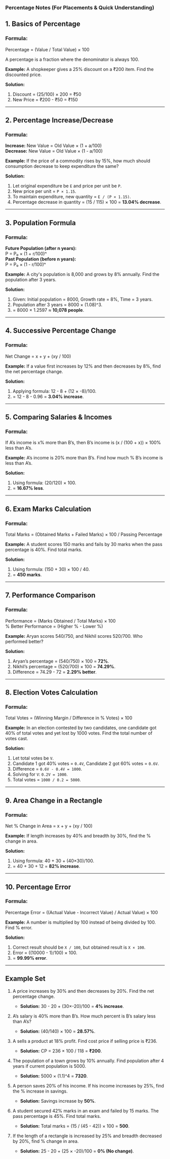 ### **Percentage Notes (For Placements & Quick Understanding)**

## **1. Basics of Percentage**

### **Formula:**

Percentage = (Value / Total Value) × 100

A percentage is a fraction where the denominator is always 100.

**Example:** A shopkeeper gives a 25% discount on a ₹200 item. Find the discounted price.

**Solution:**

1. Discount = (25/100) × 200 = ₹50
2. New Price = ₹200 - ₹50 = ₹150

---

## **2. Percentage Increase/Decrease**

### **Formula:**

**Increase:** New Value = Old Value × (1 + a/100)\
**Decrease:** New Value = Old Value × (1 - a/100)

**Example:** If the price of a commodity rises by 15%, how much should consumption decrease to keep expenditure the same?

**Solution:**

1. Let original expenditure be `E` and price per unit be `P`.
2. New price per unit = `P × 1.15`.
3. To maintain expenditure, new quantity = `E / (P × 1.15)`.
4. Percentage decrease in quantity = (15 / 115) × 100 = **13.04% decrease**.

---

## **3. Population Formula**

### **Formula:**

**Future Population (after n years):**\
P = P₀ × (1 + r/100)ⁿ\
**Past Population (before n years):**\
P = P₀ × (1 - r/100)ⁿ

**Example:** A city's population is 8,000 and grows by 8% annually. Find the population after 3 years.

**Solution:**

1. Given: Initial population = 8000, Growth rate = 8%, Time = 3 years.
2. Population after 3 years = 8000 × (1.08)^3.
3. \= 8000 × 1.2597 ≈ **10,078 people**.

---

## **4. Successive Percentage Change**

### **Formula:**

Net Change = x + y + (xy / 100)

**Example:** If a value first increases by 12% and then decreases by 8%, find the net percentage change.

**Solution:**

1. Applying formula: 12 - 8 + (12 × -8)/100.
2. \= 12 - 8 - 0.96 = **3.04% increase**.

---

## **5. Comparing Salaries & Incomes**

### **Formula:**

If A’s income is x% more than B’s, then B’s income is (x / (100 + x)) × 100% less than A’s.

**Example:** A’s income is 20% more than B’s. Find how much % B’s income is less than A’s.

**Solution:**

1. Using formula: (20/120) × 100.
2. \= **16.67% less**.

---

## **6. Exam Marks Calculation**

### **Formula:**

Total Marks = (Obtained Marks + Failed Marks) × 100 / Passing Percentage

**Example:** A student scores 150 marks and fails by 30 marks when the pass percentage is 40%. Find total marks.

**Solution:**

1. Using formula: (150 + 30) × 100 / 40.
2. \= **450 marks**.

---

## **7. Performance Comparison**

### **Formula:**

Performance = (Marks Obtained / Total Marks) × 100\
% Better Performance = (Higher % - Lower %)

**Example:** Aryan scores 540/750, and Nikhil scores 520/700. Who performed better?

**Solution:**

1. Aryan’s percentage = (540/750) × 100 = **72%**.
2. Nikhil’s percentage = (520/700) × 100 = **74.29%**.
3. Difference = 74.29 - 72 = **2.29% better**.

---

## **8. Election Votes Calculation**

### **Formula:**

Total Votes = (Winning Margin / Difference in % Votes) × 100

**Example:** In an election contested by two candidates, one candidate got 40% of total votes and yet lost by 1000 votes. Find the total number of votes cast.

**Solution:**

1. Let total votes be `V`.
2. Candidate 1 got 40% votes = `0.4V`, Candidate 2 got 60% votes = `0.6V`.
3. Difference = `0.6V - 0.4V = 1000`.
4. Solving for `V`: `0.2V = 1000`.
5. Total votes = `1000 / 0.2 = 5000`.

---

## **9. Area Change in a Rectangle**

### **Formula:**

Net % Change in Area = x + y + (xy / 100)

**Example:** If length increases by 40% and breadth by 30%, find the % change in area.

**Solution:**

1. Using formula: 40 + 30 + (40×30)/100.
2. \= 40 + 30 + 12 = **82% increase**.

---

## **10. Percentage Error**

### **Formula:**

Percentage Error = ((Actual Value - Incorrect Value) / Actual Value) × 100

**Example:** A number is multiplied by 100 instead of being divided by 100. Find % error.

**Solution:**

1. Correct result should be `X / 100`, but obtained result is `X × 100`.
2. Error = ((10000 - 1)/100) × 100.
3. \= **99.99% error**.

---

## **Example Set**

1. A price increases by 30% and then decreases by 20%. Find the net percentage change.

   - **Solution:** 30 - 20 + (30×-20)/100 = **4% increase**.

2. A’s salary is 40% more than B’s. How much percent is B’s salary less than A’s?

   - **Solution:** (40/140) × 100 = **28.57%**.

3. A sells a product at 18% profit. Find cost price if selling price is ₹236.

   - **Solution:** CP = 236 × 100 / 118 = **₹200**.

4. The population of a town grows by 10% annually. Find population after 4 years if current population is 5000.

   - **Solution:** 5000 × (1.1)^4 = **7320**.

5. A person saves 20% of his income. If his income increases by 25%, find the % increase in savings.

   - **Solution:** Savings increase by **50%**.

6. A student secured 42% marks in an exam and failed by 15 marks. The pass percentage is 45%. Find total marks.

   - **Solution:** Total marks = (15 / (45 - 42)) × 100 = **500**.

7. If the length of a rectangle is increased by 25% and breadth decreased by 20%, find % change in area.

   - **Solution:** 25 - 20 + (25 × -20)/100 = **0% (No change)**.



